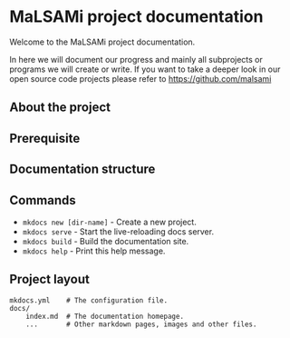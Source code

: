 # MaLSAMi project documentation


Welcome to the MaLSAMi project documentation.

In here we will document our progress and mainly all subprojects or programs
we will create or write.
If you want to take a deeper look in our open source code projects please refer to https://github.com/malsami

## About the project



## Prerequisite



## Documentation structure



## Commands

* `mkdocs new [dir-name]` - Create a new project.
* `mkdocs serve` - Start the live-reloading docs server.
* `mkdocs build` - Build the documentation site.
* `mkdocs help` - Print this help message.

## Project layout

    mkdocs.yml    # The configuration file.
    docs/
        index.md  # The documentation homepage.
        ...       # Other markdown pages, images and other files.
